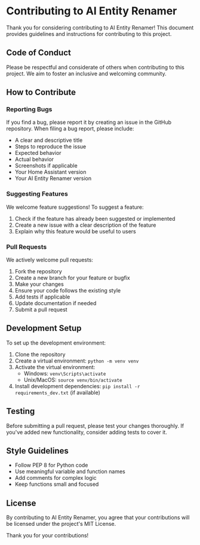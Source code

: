 # Contributing to AI Entity Renamer

Thank you for considering contributing to AI Entity Renamer! This document provides guidelines and instructions for contributing to this project.

## Code of Conduct

Please be respectful and considerate of others when contributing to this project. We aim to foster an inclusive and welcoming community.

## How to Contribute

### Reporting Bugs

If you find a bug, please report it by creating an issue in the GitHub repository. When filing a bug report, please include:

- A clear and descriptive title
- Steps to reproduce the issue
- Expected behavior
- Actual behavior
- Screenshots if applicable
- Your Home Assistant version
- Your AI Entity Renamer version

### Suggesting Features

We welcome feature suggestions! To suggest a feature:

1. Check if the feature has already been suggested or implemented
2. Create a new issue with a clear description of the feature
3. Explain why this feature would be useful to users

### Pull Requests

We actively welcome pull requests:

1. Fork the repository
2. Create a new branch for your feature or bugfix
3. Make your changes
4. Ensure your code follows the existing style
5. Add tests if applicable
6. Update documentation if needed
7. Submit a pull request

## Development Setup

To set up the development environment:

1. Clone the repository
2. Create a virtual environment: `python -m venv venv`
3. Activate the virtual environment:
   - Windows: `venv\Scripts\activate`
   - Unix/MacOS: `source venv/bin/activate`
4. Install development dependencies: `pip install -r requirements_dev.txt` (if available)

## Testing

Before submitting a pull request, please test your changes thoroughly. If you've added new functionality, consider adding tests to cover it.

## Style Guidelines

- Follow PEP 8 for Python code
- Use meaningful variable and function names
- Add comments for complex logic
- Keep functions small and focused

## License

By contributing to AI Entity Renamer, you agree that your contributions will be licensed under the project's MIT License.

Thank you for your contributions!
